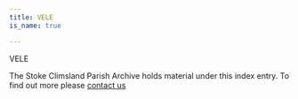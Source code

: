 ```yaml
---
title: VELE
is_name: true

---
```


VELE


The Stoke Climsland Parish Archive holds material under this index entry. To find out more please [contact us](/contact/)
